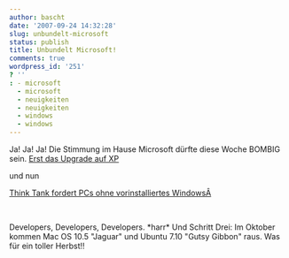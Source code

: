 ```yaml
---
author: bascht
date: '2007-09-24 14:32:28'
slug: unbundelt-microsoft
status: publish
title: Unbundelt Microsoft!
comments: true
wordpress_id: '251'
? ''
: - microsoft
  - microsoft
  - neuigkeiten
  - neuigkeiten
  - windows
  - windows
---
```


Ja! Ja! Ja! Die Stimmung im Hause Microsoft dürfte diese Woche
BOMBIG sein.
[Erst das Upgrade auf XP](http://www.heise.de/newsticker/meldung/96382)

und nun

[Think Tank fordert PCs ohne vorinstalliertes WindowsÂ](http://www.globalisation.eu/briefings/competition-policy/unbundling-microsoft-windows-200709231241/)

 

Developers, Developers, Developers. \*harr\* Und Schritt Drei: Im
Oktober kommen Mac OS 10.5 "Jaguar" und Ubuntu 7.10 "Gutsy Gibbon"
raus. Was für ein toller Herbst!!



